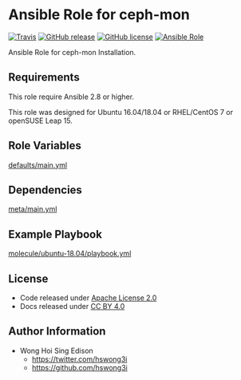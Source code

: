 # Ansible Role for ceph-mon

[![Travis](https://img.shields.io/travis/alvistack/ansible-role-ceph-mon.svg)](https://travis-ci.org/alvistack/ansible-role-ceph-mon)
[![GitHub release](https://img.shields.io/github/release/alvistack/ansible-role-ceph-mon.svg)](https://github.com/alvistack/ansible-role-ceph-mon)
[![GitHub license](https://img.shields.io/github/license/alvistack/ansible-role-ceph-mon.svg)](https://github.com/alvistack/ansible-role-ceph-mon/blob/master/LICENSE)
[![Ansible Role](https://img.shields.io/badge/galaxy-alvistack.ceph_mon-blue.svg)](https://galaxy.ansible.com/alvistack/ceph_mon)

Ansible Role for ceph-mon Installation.

## Requirements

This role require Ansible 2.8 or higher.

This role was designed for Ubuntu 16.04/18.04 or RHEL/CentOS 7 or openSUSE Leap 15.

## Role Variables

[defaults/main.yml](defaults/main.yml)

## Dependencies

[meta/main.yml](meta/main.yml)

## Example Playbook

[molecule/ubuntu-18.04/playbook.yml](molecule/ubuntu-18.04/playbook.yml)

## License

  - Code released under [Apache License 2.0](LICENSE)
  - Docs released under [CC BY 4.0](http://creativemons.org/licenses/by/4.0/)

## Author Information

  - Wong Hoi Sing Edison
      - <https://twitter.com/hswong3i>
      - <https://github.com/hswong3i>
